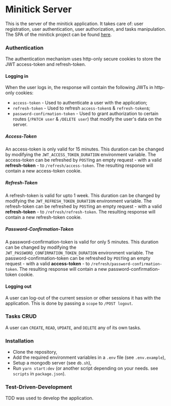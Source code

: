 # Minitick Server

This is the server of the minitick application. It takes care of: user registration, user authentication, user authorization, and tasks manipulation.
The SPA of the minitick project can be found [here](https://github.com/le-harivansh/minitick-application).

### Authentication

The authentication mechanism uses http-only secure cookies to store the JWT access-token and refresh-token.

#### Logging in

When the user logs in, the response will contain the following JWTs in http-only cookies:

- `access-token` - Used to authenticate a user with the application;
- `refresh-token` - Used to refresh `access-token`s & `refresh-token`s;
- `password-confirmation-token` - Used to grant authorization to certain routes (`/PATCH user` & `/DELETE user`) that modify the user's data on the server.

##### Access-Token

An access-token is only valid for 15 minutes. This duration can be changed by modifying the `JWT_ACCESS_TOKEN_DURATION` environment variable. The access-token can be refreshed by `POST`ing an empty request - with a valid **refresh-token** - to `/refresh/access-token`. The resulting response will contain a new access-token cookie.

##### Refresh-Token

A refresh-token is valid for upto 1 week. This duration can be changed by modifying the `JWT_REFRESH_TOKEN_DURATION` environment variable. The refresh-token can be refreshed by `POST`ing an empty request - with a valid **refresh-token** - to `/refresh/refresh-token`. The resulting response will contain a new refresh-token cookie.

##### Password-Confirmation-Token

A password-confirmation-token is valid for only 5 minutes. This duration can be changed by modifying the `JWT_PASSWORD_CONFIRMATION_TOKEN_DURATION` environment variable. The password-confirmation-token can be refreshed by `POST`ing an empty request - with a valid **access-token** - to `/refresh/password-confirmation-token`. The resulting response will contain a new password-confirmation-token cookie.

#### Logging out

A user can log-out of the current session or other sessions it has with the application. This is done by passing a `scope` to `/POST logout`.

### Tasks CRUD

A user can `CREATE`, `READ`, `UPDATE`, and `DELETE` any of its own tasks.

### Installation

- Clone the repository,
- Add the required environment variables in a `.env` file (see `.env.example`),
- Setup a mongodb server (see `db.sh`),
- Run `yarn start:dev` (or another script depending on your needs. see `scripts` in `package.json`).

### Test-Driven-Development

TDD was used to develop the application.
